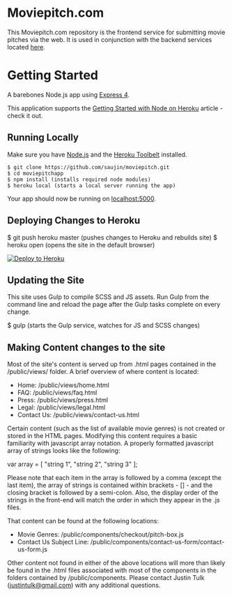 # Moviepitch.com

This Moviepitch.com repository is the frontend service for submitting movie pitches via the web. It is used in conjunction with the backend services located [here](https://github.com/strvcom/Node-MoviePitch).

# Getting Started

A barebones Node.js app using [Express 4](http://expressjs.com/).

This application supports the [Getting Started with Node on Heroku](https://devcenter.heroku.com/articles/getting-started-with-nodejs) article - check it out.

## Running Locally

Make sure you have [Node.js](http://nodejs.org/) and the [Heroku Toolbelt](https://toolbelt.heroku.com/) installed.

```
$ git clone https://github.com/saujin/moviepitch.git
$ cd moviepitchapp
$ npm install (installs required node modules)
$ heroku local (starts a local server running the app)
```

Your app should now be running on [localhost:5000](http://localhost:5000/).

## Deploying Changes to Heroku

$ git push heroku master (pushes changes to Heroku and rebuilds site)
$ heroku open (opens the site in the default browser)

[![Deploy to Heroku](https://www.herokucdn.com/deploy/button.png)](https://heroku.com/deploy)

## Updating the Site

This site uses Gulp to compile SCSS and JS assets. Run Gulp from the command line and reload the page after the Gulp tasks complete on every change.

$ gulp (starts the Gulp service, watches for JS and SCSS changes)

## Making Content changes to the site

Most of the site's content is served up from .html pages contained in the /public/views/ folder. A brief overview of where content is located:

- Home: /public/views/home.html
- FAQ: /public/views/faq.html
- Press: /public/views/press.html
- Legal: /public/views/legal.html
- Contact Us: /public/views/contact-us.html

Certain content (such as the list of available movie genres) is not created or stored in the HTML pages. Modifying this content requires a basic familiarity with javascript array notation. A properly formatted javascript array of strings looks like the following:

var array = [
  "string 1",
  "string 2",
  "string 3"
];

Please note that each item in the array is followed by a comma (except the last item), the array of strings is contained within brackets - [] - and the closing bracket is followed by a semi-colon. Also, the display order of the strings in the front-end will match the order in which they appear in the .js files.

That content can be found at the following locations:

- Movie Genres: /public/components/checkout/pitch-box.js
- Contact Us Subject Line: /public/components/contact-us-form/contact-us-form.js

Other content not found in either of the above locations will more than likely be found in the .html files associated with most of the components in the folders contained by /public/components.
Please contact Justin Tulk (justintulk@gmail.com) with any additional questions.
